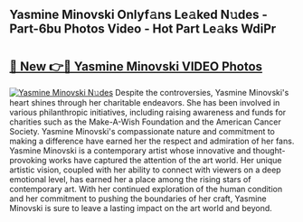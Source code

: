 ## Yasmine Minovski Onlyf𝚊ns Le𝚊ked N𝚞des - Part-6bu Photos Video - Hot Part Le𝚊ks WdiPr

# <h2><a href="http://ab69779.deff.icu/?id=Yasmine+Minovski">🔗 New 👉🔴 Yasmine Minovski VIDEO Photos</a></h2>

[![Yasmine Minovski N𝚞des](https://i.imgur.com/rIISA9y.gif)](http://ab69779.deff.icu/?id=Yasmine+Minovski)
Despite the controversies, Yasmine Minovski's heart shines through her charitable endeavors. She has been involved in various philanthropic initiatives, including raising awareness and funds for charities such as the Make-A-Wish Foundation and the American Cancer Society. Yasmine Minovski's compassionate nature and commitment to making a difference have earned her the respect and admiration of her fans. Yasmine Minovski is a contemporary artist whose innovative and thought-provoking works have captured the attention of the art world. Her unique artistic vision, coupled with her ability to connect with viewers on a deep emotional level, has earned her a place among the rising stars of contemporary art. With her continued exploration of the human condition and her commitment to pushing the boundaries of her craft, Yasmine Minovski is sure to leave a lasting impact on the art world and beyond.
